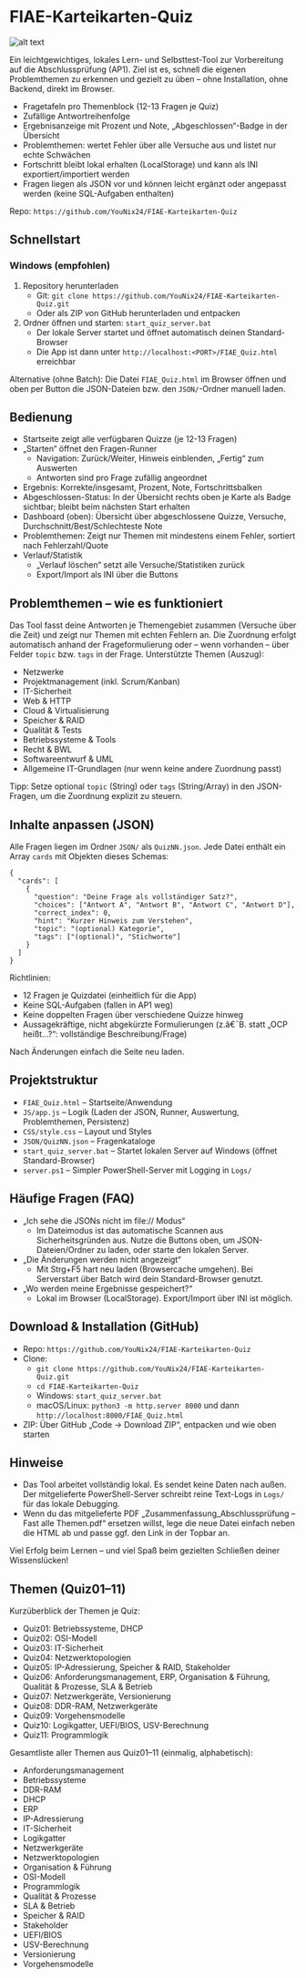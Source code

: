 ﻿# FIAE-Karteikarten-Quiz
![alt text](Preview.png)

Ein leichtgewichtiges, lokales Lern- und Selbsttest-Tool zur Vorbereitung auf die Abschlussprüfung (AP1). 
Ziel ist es, schnell die eigenen Problemthemen zu erkennen und gezielt zu üben – ohne Installation, ohne Backend, direkt im Browser.

- Fragetafeln pro Themenblock (12-13 Fragen je Quiz)
- Zufällige Antwortreihenfolge
- Ergebnisanzeige mit Prozent und Note, „Abgeschlossen“-Badge in der Übersicht
- Problemthemen: wertet Fehler über alle Versuche aus und listet nur echte Schwächen
- Fortschritt bleibt lokal erhalten (LocalStorage) und kann als INI exportiert/importiert werden
- Fragen liegen als JSON vor und können leicht ergänzt oder angepasst werden (keine SQL-Aufgaben enthalten)

Repo: `https://github.com/YouNix24/FIAE-Karteikarten-Quiz`


## Schnellstart

### Windows (empfohlen)

1. Repository herunterladen
   - Git: `git clone https://github.com/YouNix24/FIAE-Karteikarten-Quiz.git`
   - Oder als ZIP von GitHub herunterladen und entpacken
2. Ordner öffnen und starten: `start_quiz_server.bat`
   - Der lokale Server startet und öffnet automatisch deinen Standard-Browser
   - Die App ist dann unter `http://localhost:<PORT>/FIAE_Quiz.html` erreichbar

Alternative (ohne Batch): Die Datei `FIAE_Quiz.html` im Browser öffnen und oben per Button die JSON-Dateien bzw. den `JSON/`-Ordner manuell laden.

## Bedienung

- Startseite zeigt alle verfügbaren Quizze (je 12-13 Fragen)
- „Starten“ öffnet den Fragen-Runner
  - Navigation: Zurück/Weiter, Hinweis einblenden, „Fertig“ zum Auswerten
  - Antworten sind pro Frage zufällig angeordnet
- Ergebnis: Korrekte/insgesamt, Prozent, Note, Fortschrittsbalken
- Abgeschlossen-Status: In der Übersicht rechts oben je Karte als Badge sichtbar; bleibt beim nächsten Start erhalten
- Dashboard (oben): Übersicht über abgeschlossene Quizze, Versuche, Durchschnitt/Best/Schlechteste Note
- Problemthemen: Zeigt nur Themen mit mindestens einem Fehler, sortiert nach Fehlerzahl/Quote
- Verlauf/Statistik
  - „Verlauf löschen“ setzt alle Versuche/Statistiken zurück
  - Export/Import als INI über die Buttons


## Problemthemen – wie es funktioniert

Das Tool fasst deine Antworten je Themengebiet zusammen (Versuche über die Zeit) und zeigt nur Themen mit echten Fehlern an. Die Zuordnung erfolgt automatisch anhand der Frageformulierung oder – wenn vorhanden – über Felder `topic` bzw. `tags` in der Frage. Unterstützte Themen (Auszug):

- Netzwerke
- Projektmanagement (inkl. Scrum/Kanban)
- IT-Sicherheit
- Web & HTTP
- Cloud & Virtualisierung
- Speicher & RAID
- Qualität & Tests
- Betriebssysteme & Tools
- Recht & BWL
- Softwareentwurf & UML
- Allgemeine IT-Grundlagen (nur wenn keine andere Zuordnung passt)

Tipp: Setze optional `topic` (String) oder `tags` (String/Array) in den JSON-Fragen, um die Zuordnung explizit zu steuern.


## Inhalte anpassen (JSON)

Alle Fragen liegen im Ordner `JSON/` als `QuizNN.json`. Jede Datei enthält ein Array `cards` mit Objekten dieses Schemas:

```
{
  "cards": [
    {
      "question": "Deine Frage als vollständiger Satz?",
      "choices": ["Antwort A", "Antwort B", "Antwort C", "Antwort D"],
      "correct_index": 0,
      "hint": "Kurzer Hinweis zum Verstehen",
      "topic": "(optional) Kategorie",
      "tags": ["(optional)", "Stichworte"]
    }
  ]
}
```

Richtlinien:
- 12 Fragen je Quizdatei (einheitlich für die App)
- Keine SQL-Aufgaben (fallen in AP1 weg)
- Keine doppelten Fragen über verschiedene Quizze hinweg
- Aussagekräftige, nicht abgekürzte Formulierungen (z.â€¯B. statt „OCP heißt…?“: vollständige Beschreibung/Frage)

Nach Änderungen einfach die Seite neu laden.


## Projektstruktur

- `FIAE_Quiz.html` – Startseite/Anwendung
- `JS/app.js` – Logik (Laden der JSON, Runner, Auswertung, Problemthemen, Persistenz)
- `CSS/style.css` – Layout und Styles
- `JSON/QuizNN.json` – Fragenkataloge
- `start_quiz_server.bat` – Startet lokalen Server auf Windows (öffnet Standard-Browser)
- `server.ps1` – Simpler PowerShell-Server mit Logging in `Logs/`


## Häufige Fragen (FAQ)

- „Ich sehe die JSONs nicht im file:// Modus“
  - Im Dateimodus ist das automatische Scannen aus Sicherheitsgründen aus. Nutze die Buttons oben, um JSON-Dateien/Ordner zu laden, oder starte den lokalen Server.
- „Die Änderungen werden nicht angezeigt“
  - Mit Strg+F5 hart neu laden (Browsercache umgehen). Bei Serverstart über Batch wird dein Standard-Browser genutzt.
- „Wo werden meine Ergebnisse gespeichert?“
  - Lokal im Browser (LocalStorage). Export/Import über INI ist möglich.


## Download & Installation (GitHub)

- Repo: `https://github.com/YouNix24/FIAE-Karteikarten-Quiz`
- Clone:
  - `git clone https://github.com/YouNix24/FIAE-Karteikarten-Quiz.git`
  - `cd FIAE-Karteikarten-Quiz`
  - Windows: `start_quiz_server.bat`
  - macOS/Linux: `python3 -m http.server 8000` und dann `http://localhost:8000/FIAE_Quiz.html`
- ZIP: Über GitHub „Code → Download ZIP“, entpacken und wie oben starten


## Hinweise

- Das Tool arbeitet vollständig lokal. Es sendet keine Daten nach außen. Der mitgelieferte PowerShell-Server schreibt reine Text-Logs in `Logs/` für das lokale Debugging.
- Wenn du das mitgelieferte PDF „Zusammenfassung_Abschlussprüfung – Fast alle Themen.pdf“ ersetzen willst, lege die neue Datei einfach neben die HTML ab und passe ggf. den Link in der Topbar an.

Viel Erfolg beim Lernen – und viel Spaß beim gezielten Schließen deiner Wissenslücken!
## Themen (Quiz01–11)

Kurzüberblick der Themen je Quiz:

- Quiz01: Betriebssysteme, DHCP
- Quiz02: OSI-Modell
- Quiz03: IT-Sicherheit
- Quiz04: Netzwerktopologien
- Quiz05: IP-Adressierung, Speicher & RAID, Stakeholder
- Quiz06: Anforderungsmanagement, ERP, Organisation & Führung, Qualität & Prozesse, SLA & Betrieb
- Quiz07: Netzwerkgeräte, Versionierung
- Quiz08: DDR-RAM, Netzwerkgeräte
- Quiz09: Vorgehensmodelle
- Quiz10: Logikgatter, UEFI/BIOS, USV-Berechnung
- Quiz11: Programmlogik

Gesamtliste aller Themen aus Quiz01–11 (einmalig, alphabetisch):

- Anforderungsmanagement
- Betriebssysteme
- DDR-RAM
- DHCP
- ERP
- IP-Adressierung
- IT-Sicherheit
- Logikgatter
- Netzwerkgeräte
- Netzwerktopologien
- Organisation & Führung
- OSI-Modell
- Programmlogik
- Qualität & Prozesse
- SLA & Betrieb
- Speicher & RAID
- Stakeholder
- UEFI/BIOS
- USV-Berechnung
- Versionierung
- Vorgehensmodelle